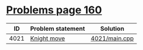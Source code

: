 # [Problems page 160](https://www.e-olymp.com/en/problems?page=160)



| ID   | Problem statement                                       | Solution                       |
|------|---------------------------------------------------------|--------------------------------|
| 4021 | [Knight move](https://www.e-olymp.com/en/problems/4021) | [4021/main.cpp](4021/main.cpp) |

